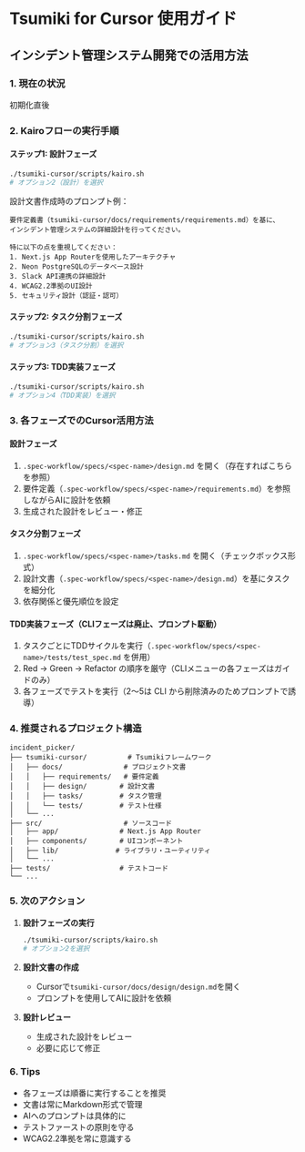 # Tsumiki for Cursor 使用ガイド

## インシデント管理システム開発での活用方法

### 1. 現在の状況

初期化直後

### 2. Kairoフローの実行手順

#### ステップ1: 設計フェーズ

```bash
./tsumiki-cursor/scripts/kairo.sh
# オプション2（設計）を選択
```

設計文書作成時のプロンプト例：

```
要件定義書（tsumiki-cursor/docs/requirements/requirements.md）を基に、
インシデント管理システムの詳細設計を行ってください。

特に以下の点を重視してください：
1. Next.js App Routerを使用したアーキテクチャ
2. Neon PostgreSQLのデータベース設計
3. Slack API連携の詳細設計
4. WCAG2.2準拠のUI設計
5. セキュリティ設計（認証・認可）
```

#### ステップ2: タスク分割フェーズ

```bash
./tsumiki-cursor/scripts/kairo.sh
# オプション3（タスク分割）を選択
```

#### ステップ3: TDD実装フェーズ

```bash
./tsumiki-cursor/scripts/kairo.sh
# オプション4（TDD実装）を選択
```

### 3. 各フェーズでのCursor活用方法

#### 設計フェーズ

1. `.spec-workflow/specs/<spec-name>/design.md` を開く（存在すればこちらを参照）
2. 要件定義（`.spec-workflow/specs/<spec-name>/requirements.md`）を参照しながらAIに設計を依頼
3. 生成された設計をレビュー・修正

#### タスク分割フェーズ

1. `.spec-workflow/specs/<spec-name>/tasks.md` を開く（チェックボックス形式）
2. 設計文書（`.spec-workflow/specs/<spec-name>/design.md`）を基にタスクを細分化
3. 依存関係と優先順位を設定

#### TDD実装フェーズ（CLIフェーズは廃止、プロンプト駆動）

1. タスクごとにTDDサイクルを実行（`.spec-workflow/specs/<spec-name>/tests/test_spec.md` を併用）
2. Red → Green → Refactor の順序を厳守（CLIメニューの各フェーズはガイドのみ）
3. 各フェーズでテストを実行（2〜5は CLI から削除済みのためプロンプトで誘導）

### 4. 推奨されるプロジェクト構造

```
incident_picker/
├── tsumiki-cursor/          # Tsumikiフレームワーク
│   ├── docs/               # プロジェクト文書
│   │   ├── requirements/   # 要件定義
│   │   ├── design/        # 設計文書
│   │   ├── tasks/         # タスク管理
│   │   └── tests/         # テスト仕様
│   └── ...
├── src/                    # ソースコード
│   ├── app/               # Next.js App Router
│   ├── components/        # UIコンポーネント
│   ├── lib/              # ライブラリ・ユーティリティ
│   └── ...
├── tests/                 # テストコード
└── ...
```

### 5. 次のアクション

1. **設計フェーズの実行**

   ```bash
   ./tsumiki-cursor/scripts/kairo.sh
   # オプション2を選択
   ```

2. **設計文書の作成**
   - Cursorで`tsumiki-cursor/docs/design/design.md`を開く
   - プロンプトを使用してAIに設計を依頼

3. **設計レビュー**
   - 生成された設計をレビュー
   - 必要に応じて修正

### 6. Tips

- 各フェーズは順番に実行することを推奨
- 文書は常にMarkdown形式で管理
- AIへのプロンプトは具体的に
- テストファーストの原則を守る
- WCAG2.2準拠を常に意識する

